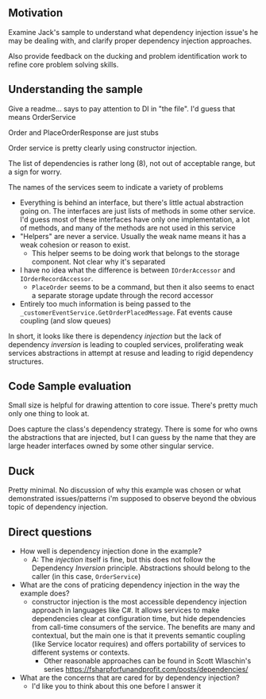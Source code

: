 
## Motivation
Examine Jack's sample to understand what dependency injection issue's he may be dealing with, and clarify proper dependency injection approaches.

Also provide feedback on the ducking and problem identification work to refine core problem solving skills.


## Understanding the sample

Give a readme... says to pay attention to DI in "the file". I'd guess that means OrderService

Order and PlaceOrderResponse are just stubs

Order service is pretty clearly using constructor injection.

The list of dependencies is rather long (8), not out of acceptable range, but a sign for worry.

The names of the services seem to indicate a variety of problems
- Everything is behind an interface, but there's little actual abstraction going on. The interfaces are just lists of methods in some other service. I'd guess most of these interfaces have only one implementation, a lot of methods, and many of the methods are not used in this service
- "Helpers" are never a service. Usually the weak name means it has a weak cohesion or reason to exist. 
  - This helper seems to be doing work that belongs to the storage component. Not clear why it's separated
- I have no idea what the difference is between `IOrderAccessor` and `IOrderRecordAccessor`.
  - `PlaceOrder` seems to be a command, but then it also seems to enact a separate storage update through the record accessor
- Entirely too much information is being passed to the `_customerEventService.GetOrderPlacedMessage`. Fat events cause coupling (and slow queues)

In short, it looks like there is dependency *injection* but the lack of dependency *inversion* is leading to coupled services, proliferating weak services abstractions in attempt at resuse and leading to rigid dependency structures.


## Code Sample evaluation

Small size is helpful for drawing attention to core issue. There's pretty much only one thing to look at.

Does capture the class's dependency strategy. There is some for who owns the abstractions that are injected, but I can guess by the name that they are large header interfaces owned by some other singular service.


## Duck

Pretty minimal. No discussion of why this example was chosen or what demonstrated issues/patterns i'm supposed to observe beyond the obvious topic of dependency injection.



## Direct questions
- How well is dependency injection done in the example?
  - A: The *injection* itself is fine, but this does not follow the Dependency *Inversion* principle. Abstractions should belong to the caller (in this case, `OrderService`)
- What are the cons of praticing dependency injection in the way the example does?
  - constructor injection is the most accessible dependency injection approach in languages like C#. It allows services to make dependencies clear at configuration time, but hide dependencies from call-time consumers of the service. The benefits are many and contextual, but the main one is that it prevents semantic coupling (like Service locator requires) and offers portability of services to different systems or contexts.
    - Other reasonable approaches can be found in Scott Wlaschin's series https://fsharpforfunandprofit.com/posts/dependencies/
- What are the concerns that are cared for by dependency injection?
  - I'd like you to think about this one before I answer it